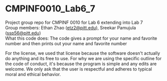 # CMPINF0010_Lab6_7
Project group repo for CMPINF 0010 for Lab 6 extending into Lab 7 <br/>
Group members: Ethan Zhao (etz2@pitt.edu), Sreekar Pamujula (ssp56@pitt.edu)
<br/>
What this code does: 
The code gives a prompt for your name and favorite number and then prints out your name and favorite number

For the license, we used that license because the software doesn't actually do anything and its free to use. For why we are using the specific outline for the code of conduct, it's because the program is simple and any edits are welcome. We only ask that the user is respectful and adheres to typical moral and ethical behavior. 
